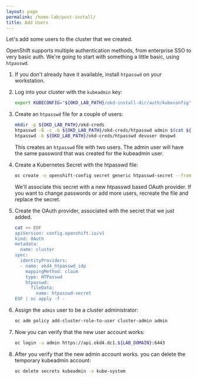 ```yaml
---
layout: page
permalink: /home-lab/post-install/
title: Add Users
---
```


Let's add some users to the cluster that we created.

OpenShift supports multiple authentication methods, from enterprise SSO to very basic auth.  We're going to start with something a little basic, using `htpasswd`.

1. If you don't already have it available, install `htpasswd` on your workstation.
1. Log into your cluster with the `kubeadmin` key:

   ```bash
   export KUBECONFIG="${OKD_LAB_PATH}/okd-install-dir/auth/kubeconfig"
   ```

1. Create an `htpasswd` file for a couple of users:

   ```bash
   mkdir -p ${OKD_LAB_PATH}/okd-creds
   htpasswd -B -c -b ${OKD_LAB_PATH}/okd-creds/htpasswd admin $(cat ${OKD_LAB_PATH}/okd-install-dir/auth/kubeadmin-password)
   htpasswd -b ${OKD_LAB_PATH}/okd-creds/htpasswd devuser devpwd
   ```

   This creates an `htpasswd` file with two users.  The admin user will have the same password that was created for the kubeadmin user.

1. Create a Kubernetes Secret with the htpasswd file:

   ```bash
   oc create -n openshift-config secret generic htpasswd-secret --from-file=htpasswd=${OKD_LAB_PATH}/okd-creds/htpasswd
   ```

   We'll associate this secret with a new htpasswd based OAuth provider.  If you want to change passwords or add more users, recreate the file and replace the secret.

1. Create the OAuth provider, associated with the secret that we just added.

   ```bash
   cat << EOF
   apiVersion: config.openshift.io/v1
   kind: OAuth
   metadata:
     name: cluster
   spec:
     identityProviders:
     - name: okd4_htpasswd_idp
       mappingMethod: claim 
       type: HTPasswd
       htpasswd:
         fileData:
           name: htpasswd-secret
   EOF | oc apply -f -
   ```

1. Assign the `admin` user to be a cluster administrator:

   ```bash
   oc adm policy add-cluster-role-to-user cluster-admin admin
   ```

1. Now you can verify that the new user account works:

   ```bash
   oc login -u admin https://api.okd4.dc1.${LAB_DOMAIN}:6443
   ```

1. After you verify that the new admin account works.  you can delete the temporary kubeadmin account:

   ```bash
   oc delete secrets kubeadmin -n kube-system
   ```
